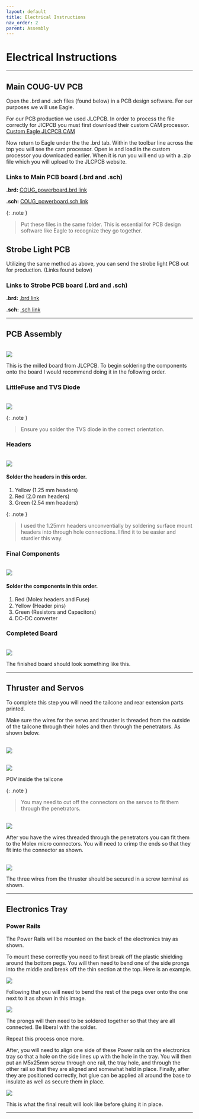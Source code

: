 ```yaml
---
layout: default
title: Electrical Instructions
nav_order: 2
parent: Assembly
---
```


# Electrical Instructions

---
## Main COUG-UV PCB

Open the .brd and .sch files (found below) in a PCB design software. For our purposes we will use Eagle.

For our PCB production we used JLCPCB. In order to process the file correctly for JlCPCB you must first download their custom CAM processor. [Custom Eagle JLCPCB CAM](https://jlcpcb.com/help/article/9-How-to-Generate-Gerber-and-Drill-Files-in-Autodesk-Eagle)

Now return to Eagle under the the .brd tab. Within the toolbar line across the top you will see the cam processor. Open ie and load in the custom processor you downloaded earlier. When it is run you will end up with a .zip file which you will upload to the JLCPCB website.


### Links to Main PCB board (.brd and .sch)

**.brd:**
[COUG_powerboard.brd link](https://byu.box.com/s/raniskul3jnl1tf10c4lscgmdiiq0gin)

**.sch:**
[COUG_powerboard.sch link](https://byu.box.com/s/jcqulffcyls4dua039p1142ic2lz8b0v)

{: .note }
> Put these files in the same folder. This is essential for PCB design software like Eagle to recognize they go together.


## Strobe Light PCB

Utilizing the same method as above, you can send the strobe light PCB out for production. (Links found below)

### Links to Strobe PCB board (.brd and .sch)

**.brd:**
[.brd link](https://byu.box.com/s/raniskul3jnl1tf10c4lscgmdiiq0gin)

**.sch:**
[.sch link](https://byu.box.com/s/jcqulffcyls4dua039p1142ic2lz8b0v)

---

## PCB Assembly
\
![](../../assets/images/COUG_PCB.jpg)

This is the milled board from JLCPCB. To begin soldering the components onto the board I would recommend doing it in the following order.

### LittleFuse and TVS Diode
\
![](../../assets/images/TVS_Littlefuse.jpg)

{: .note }
> Ensure you solder the TVS diode in the correct orientation.

### Headers
\
![](../../assets/images/PCB_Connectors.jpg)

#### Solder the headers in this order.
1. Yellow (1.25 mm headers)
2. Red (2.0 mm headers)
3. Green (2.54 mm headers)

{: .note }
> I used the 1.25mm headers unconventially by soldering surface mount headers into through hole connections. I find it to be easier and sturdier this way.

### Final Components
\
![](../../assets/images/last_PCB_components.jpg)

#### Solder the components in this order.
1. Red (Molex headers and Fuse)
2. Yellow (Header pins)
3. Green (Resistors and Capacitors)
4. DC-DC converter

### Completed Board
\
![](../../assets/images/Completed_PCB.jpg)

The finished board should look something like this.

---

## Thruster and Servos

To complete this step you will need the tailcone and rear extension parts printed.


Make sure the wires for the servo and thruster is threaded from the outside of the tailcone through their holes and then through the penetrators. As shown below.

\
![](../../assets/images/thruster_outside.jpg)

\
![](../../assets/images/thruster_servo_inside.jpg)

POV inside the tailcone

{: .note }
> You may need to cut off the connectors on the servos to fit them through the penetrators.

\
![](../../assets/images/servo_wires.jpg)

After you have the wires threaded through the penetrators you can fit them to the Molex micro connectors. You will need to crimp the ends so that they fit into the connector as shown. 

\
![](../../assets/images/thruster_terminal.jpg)

The three wires from the thruster should be secured in a screw terminal as shown.

---

## Electronics Tray

### Power Rails
The Power Rails will be mounted on the back of the electronics tray as shown.

To mount these correctly you need to first break off the plastic shielding around the bottom pegs. You will then need to bend one of the side prongs into the middle and break off the thin section at the top. Here is an example.

![](../../assets/images/first_bend.jpg)

Following that you will need to bend the rest of the pegs over onto the one next to it as shown in this image.

![](../../assets/images/fully_bent_powerrail.jpg)

The prongs will then need to be soldered together so that they are all connected. Be liberal with the solder.

Repeat this process once more.

After, you will need to align one side of these Power rails on the electronics tray so that a hole on the side lines up with the hole in the tray. You will then put an M5x25mm screw through one rail, the tray hole, and through the other rail so that they are aligned and somewhat held in place. Finally, after they are positioned correctly, hot glue can be applied all around the base to insulate as well as secure them in place.

![](../../assets/images/powerrail_mounted.jpg)

This is what the final result will look like before gluing it in place.

---

